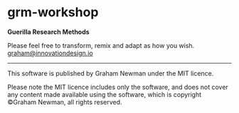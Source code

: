 # grm-workshop
**Guerilla Research Methods**

Please feel free to transform, remix and adapt as how you wish.
graham@innovationdesign.io

---
This software is published by Graham Newman under the MIT licence.

Please note the MIT licence includes only the software, and does not cover any content made available using the software, which is copyright ©Graham Newman, all rights reserved.
